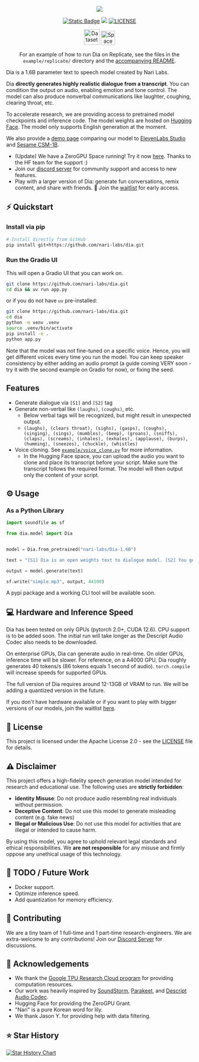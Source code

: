 <p align="center">
<a href="https://github.com/nari-labs/dia">
<img src="./dia/static/images/banner.png">
</a>
</p>
<p align="center">
<a href="https://tally.so/r/meokbo" target="_blank"><img alt="Static Badge" src="https://img.shields.io/badge/Join-Waitlist-white?style=for-the-badge"></a>
<a href="https://discord.gg/pgdB5YRe" target="_blank"><img src="https://img.shields.io/badge/Discord-Join%20Chat-7289DA?logo=discord&style=for-the-badge"></a>
<a href="https://github.com/nari-labs/dia/blob/main/LICENSE" target="_blank"><img src="https://img.shields.io/badge/License-Apache_2.0-blue.svg?style=for-the-badge" alt="LICENSE"></a>
</p>
<p align="center">
<a href="https://huggingface.co/nari-labs/Dia-1.6B"><img src="https://huggingface.co/datasets/huggingface/badges/resolve/main/model-on-hf-lg-dark.svg" alt="Dataset on HuggingFace" height=42 ></a>
<a href="https://huggingface.co/spaces/nari-labs/Dia-1.6B"><img src="https://huggingface.co/datasets/huggingface/badges/resolve/main/open-in-hf-spaces-lg-dark.svg" alt="Space on HuggingFace" height=38></a>
</p>
<p align="center">
For an example of how to run Dia on Replicate, see the files in the <code>example/replicate/</code> directory and the <a href="example/replicate/README.md">accompanying README</a>.
</p>

Dia is a 1.6B parameter text to speech model created by Nari Labs.

Dia **directly generates highly realistic dialogue from a transcript**. You can condition the output on audio, enabling emotion and tone control. The model can also produce nonverbal communications like laughter, coughing, clearing throat, etc.

To accelerate research, we are providing access to pretrained model checkpoints and inference code. The model weights are hosted on [Hugging Face](https://huggingface.co/nari-labs/Dia-1.6B). The model only supports English generation at the moment.

We also provide a [demo page](https://yummy-fir-7a4.notion.site/dia) comparing our model to [ElevenLabs Studio](https://elevenlabs.io/studio) and [Sesame CSM-1B](https://github.com/SesameAILabs/csm).

- (Update) We have a ZeroGPU Space running! Try it now [here](https://huggingface.co/spaces/nari-labs/Dia-1.6B). Thanks to the HF team for the support :)
- Join our [discord server](https://discord.gg/pgdB5YRe) for community support and access to new features.
- Play with a larger version of Dia: generate fun conversations, remix content, and share with friends. 🔮 Join the [waitlist](https://tally.so/r/meokbo) for early access.

## ⚡️ Quickstart

### Install via pip

```bash
# Install directly from GitHub
pip install git+https://github.com/nari-labs/dia.git
```

### Run the Gradio UI

This will open a Gradio UI that you can work on.

```bash
git clone https://github.com/nari-labs/dia.git
cd dia && uv run app.py
```

or if you do not have `uv` pre-installed:

```bash
git clone https://github.com/nari-labs/dia.git
cd dia
python -m venv .venv
source .venv/bin/activate
pip install -e .
python app.py
```

Note that the model was not fine-tuned on a specific voice. Hence, you will get different voices every time you run the model.
You can keep speaker consistency by either adding an audio prompt (a guide coming VERY soon - try it with the second example on Gradio for now), or fixing the seed.

## Features

- Generate dialogue via `[S1]` and `[S2]` tag
- Generate non-verbal like `(laughs)`, `(coughs)`, etc.
  - Below verbal tags will be recognized, but might result in unexpected output.
  - `(laughs), (clears throat), (sighs), (gasps), (coughs), (singing), (sings), (mumbles), (beep), (groans), (sniffs), (claps), (screams), (inhales), (exhales), (applause), (burps), (humming), (sneezes), (chuckle), (whistles)`
- Voice cloning. See [`example/voice_clone.py`](example/voice_clone.py) for more information.
  - In the Hugging Face space, you can upload the audio you want to clone and place its transcript before your script. Make sure the transcript follows the required format. The model will then output only the content of your script.

## ⚙️ Usage

### As a Python Library

```python
import soundfile as sf

from dia.model import Dia


model = Dia.from_pretrained("nari-labs/Dia-1.6B")

text = "[S1] Dia is an open weights text to dialogue model. [S2] You get full control over scripts and voices. [S1] Wow. Amazing. (laughs) [S2] Try it now on Git hub or Hugging Face."

output = model.generate(text)

sf.write("simple.mp3", output, 44100)
```

A pypi package and a working CLI tool will be available soon.

## 💻 Hardware and Inference Speed

Dia has been tested on only GPUs (pytorch 2.0+, CUDA 12.6). CPU support is to be added soon.
The initial run will take longer as the Descript Audio Codec also needs to be downloaded.

On enterprise GPUs, Dia can generate audio in real-time. On older GPUs, inference time will be slower.
For reference, on a A4000 GPU, Dia roughly generates 40 tokens/s (86 tokens equals 1 second of audio).
`torch.compile` will increase speeds for supported GPUs.

The full version of Dia requires around 12-13GB of VRAM to run. We will be adding a quantized version in the future.

If you don't have hardware available or if you want to play with bigger versions of our models, join the waitlist [here](https://tally.so/r/meokbo).

## 🪪 License

This project is licensed under the Apache License 2.0 - see the [LICENSE](LICENSE) file for details.

## ⚠️ Disclaimer

This project offers a high-fidelity speech generation model intended for research and educational use. The following uses are **strictly forbidden**:

- **Identity Misuse**: Do not produce audio resembling real individuals without permission.
- **Deceptive Content**: Do not use this model to generate misleading content (e.g. fake news)
- **Illegal or Malicious Use**: Do not use this model for activities that are illegal or intended to cause harm.

By using this model, you agree to uphold relevant legal standards and ethical responsibilities. We **are not responsible** for any misuse and firmly oppose any unethical usage of this technology.

## 🔭 TODO / Future Work

- Docker support.
- Optimize inference speed.
- Add quantization for memory efficiency.

## 🤝 Contributing

We are a tiny team of 1 full-time and 1 part-time research-engineers. We are extra-welcome to any contributions!
Join our [Discord Server](https://discord.gg/pgdB5YRe) for discussions.

## 🤗 Acknowledgements

- We thank the [Google TPU Research Cloud program](https://sites.research.google/trc/about/) for providing computation resources.
- Our work was heavily inspired by [SoundStorm](https://arxiv.org/abs/2305.09636), [Parakeet](https://jordandarefsky.com/blog/2024/parakeet/), and [Descript Audio Codec](https://github.com/descriptinc/descript-audio-codec).
- Hugging Face for providing the ZeroGPU Grant.
- "Nari" is a pure Korean word for lily.
- We thank Jason Y. for providing help with data filtering.


## ⭐ Star History

<a href="https://www.star-history.com/#nari-labs/dia&Date">
 <picture>
   <source media="(prefers-color-scheme: dark)" srcset="https://api.star-history.com/svg?repos=nari-labs/dia&type=Date&theme=dark" />
   <source media="(prefers-color-scheme: light)" srcset="https://api.star-history.com/svg?repos=nari-labs/dia&type=Date" />
   <img alt="Star History Chart" src="https://api.star-history.com/svg?repos=nari-labs/dia&type=Date" />
 </picture>
</a>
